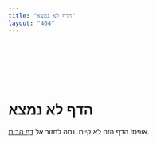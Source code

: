 ```yaml
---
title: "הדף לא נמצא"
layout: "404"
---
```


<div style="height: 80px;"></div>

# הדף לא נמצא

אופס! הדף הזה לא קיים. נסה לחזור אל [דף הבית](/). 